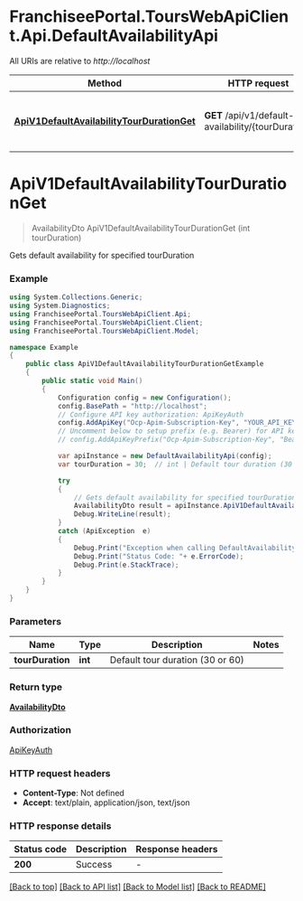 # FranchiseePortal.ToursWebApiClient.Api.DefaultAvailabilityApi

All URIs are relative to *http://localhost*

Method | HTTP request | Description
------------- | ------------- | -------------
[**ApiV1DefaultAvailabilityTourDurationGet**](DefaultAvailabilityApi.md#apiv1defaultavailabilitytourdurationget) | **GET** /api/v1/default-availability/{tourDuration} | Gets default availability for specified tourDuration


<a name="apiv1defaultavailabilitytourdurationget"></a>
# **ApiV1DefaultAvailabilityTourDurationGet**
> AvailabilityDto ApiV1DefaultAvailabilityTourDurationGet (int tourDuration)

Gets default availability for specified tourDuration

### Example
```csharp
using System.Collections.Generic;
using System.Diagnostics;
using FranchiseePortal.ToursWebApiClient.Api;
using FranchiseePortal.ToursWebApiClient.Client;
using FranchiseePortal.ToursWebApiClient.Model;

namespace Example
{
    public class ApiV1DefaultAvailabilityTourDurationGetExample
    {
        public static void Main()
        {
            Configuration config = new Configuration();
            config.BasePath = "http://localhost";
            // Configure API key authorization: ApiKeyAuth
            config.AddApiKey("Ocp-Apim-Subscription-Key", "YOUR_API_KEY");
            // Uncomment below to setup prefix (e.g. Bearer) for API key, if needed
            // config.AddApiKeyPrefix("Ocp-Apim-Subscription-Key", "Bearer");

            var apiInstance = new DefaultAvailabilityApi(config);
            var tourDuration = 30;  // int | Default tour duration (30 or 60)

            try
            {
                // Gets default availability for specified tourDuration
                AvailabilityDto result = apiInstance.ApiV1DefaultAvailabilityTourDurationGet(tourDuration);
                Debug.WriteLine(result);
            }
            catch (ApiException  e)
            {
                Debug.Print("Exception when calling DefaultAvailabilityApi.ApiV1DefaultAvailabilityTourDurationGet: " + e.Message );
                Debug.Print("Status Code: "+ e.ErrorCode);
                Debug.Print(e.StackTrace);
            }
        }
    }
}
```

### Parameters

Name | Type | Description  | Notes
------------- | ------------- | ------------- | -------------
 **tourDuration** | **int**| Default tour duration (30 or 60) | 

### Return type

[**AvailabilityDto**](AvailabilityDto.md)

### Authorization

[ApiKeyAuth](../README.md#ApiKeyAuth)

### HTTP request headers

 - **Content-Type**: Not defined
 - **Accept**: text/plain, application/json, text/json


### HTTP response details
| Status code | Description | Response headers |
|-------------|-------------|------------------|
| **200** | Success |  -  |

[[Back to top]](#) [[Back to API list]](../README.md#documentation-for-api-endpoints) [[Back to Model list]](../README.md#documentation-for-models) [[Back to README]](../README.md)

